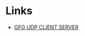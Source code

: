 # Links
- [GFG UDP CLIENT SERVER](https://www.geeksforgeeks.org/udp-server-client-implementation-c/)